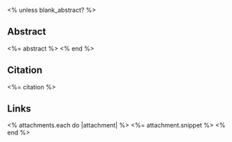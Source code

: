 <% unless blank_abstract? %>
## Abstract

<%= abstract %>
<% end %>

## Citation

<%= citation %>

## Links

<% attachments.each do |attachment| %>
<%= attachment.snippet %>
<% end %>
